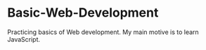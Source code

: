 # Basic-Web-Development

Practicing basics of Web development.
My main motive is to learn JavaScript.
